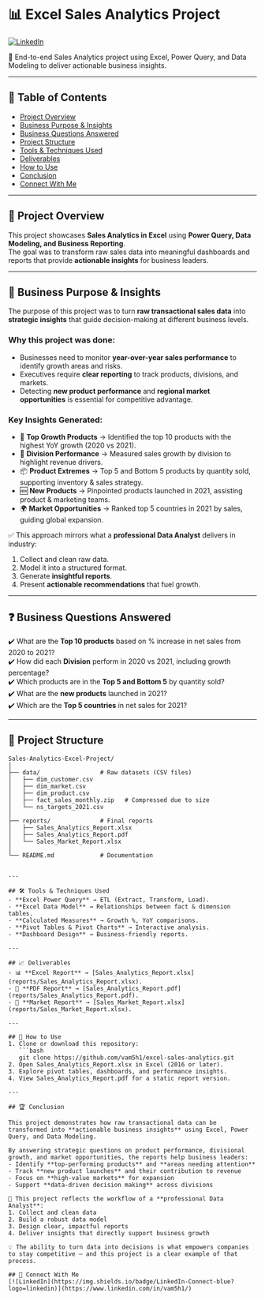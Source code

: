 # 📊 Excel Sales Analytics Project  

[![LinkedIn](https://img.shields.io/badge/LinkedIn-Connect-blue?logo=linkedin)](https://www.linkedin.com/in/vam5h1/)  

📌 End-to-end Sales Analytics project using Excel, Power Query, and Data Modeling to deliver actionable business insights.  

---

## 📑 Table of Contents  
- [Project Overview](#-project-overview)  
- [Business Purpose & Insights](#-business-purpose--insights)  
- [Business Questions Answered](#-business-questions-answered)  
- [Project Structure](#-project-structure)  
- [Tools & Techniques Used](#-tools--techniques-used)  
- [Deliverables](#-deliverables)  
- [How to Use](#-how-to-use)  
- [Conclusion](#-conclusion)  
- [Connect With Me](#-connect-with-me)  

---

## 📌 Project Overview  
This project showcases **Sales Analytics in Excel** using **Power Query, Data Modeling, and Business Reporting**.  
The goal was to transform raw sales data into meaningful dashboards and reports that provide **actionable insights** for business leaders.  

---

## 🎯 Business Purpose & Insights  

The purpose of this project was to turn **raw transactional sales data** into **strategic insights** that guide decision-making at different business levels.  

### Why this project was done:  
- Businesses need to monitor **year-over-year sales performance** to identify growth areas and risks.  
- Executives require **clear reporting** to track products, divisions, and markets.  
- Detecting **new product performance** and **regional market opportunities** is essential for competitive advantage.  

### Key Insights Generated:  
- 🚀 **Top Growth Products** → Identified the top 10 products with the highest YoY growth (2020 vs 2021).  
- 🏢 **Division Performance** → Measured sales growth by division to highlight revenue drivers.  
- 📦 **Product Extremes** → Top 5 and Bottom 5 products by quantity sold, supporting inventory & sales strategy.  
- 🆕 **New Products** → Pinpointed products launched in 2021, assisting product & marketing teams.  
- 🌍 **Market Opportunities** → Ranked top 5 countries in 2021 by sales, guiding global expansion.  

✅ This approach mirrors what a **professional Data Analyst** delivers in industry:  
1. Collect and clean raw data.  
2. Model it into a structured format.  
3. Generate **insightful reports**.  
4. Present **actionable recommendations** that fuel growth.  

---

## ❓ Business Questions Answered  
✔️ What are the **Top 10 products** based on % increase in net sales from 2020 to 2021?  
✔️ How did each **Division** perform in 2020 vs 2021, including growth percentage?  
✔️ Which products are in the **Top 5 and Bottom 5** by quantity sold?  
✔️ What are the **new products** launched in 2021?  
✔️ Which are the **Top 5 countries** in net sales for 2021?  

---

## 📂 Project Structure  

```plaintext
Sales-Analytics-Excel-Project/
│
├── data/                 # Raw datasets (CSV files)
│   ├── dim_customer.csv
│   ├── dim_market.csv
│   ├── dim_product.csv
│   ├── fact_sales_monthly.zip   # Compressed due to size
│   └── ns_targets_2021.csv
│
├── reports/              # Final reports
│   ├── Sales_Analytics_Report.xlsx
│   ├── Sales_Analytics_Report.pdf
│   └── Sales_Market_Report.xlsx
│
└── README.md             # Documentation


---

## 🛠 Tools & Techniques Used  
- **Excel Power Query** → ETL (Extract, Transform, Load).  
- **Excel Data Model** → Relationships between fact & dimension tables.  
- **Calculated Measures** → Growth %, YoY comparisons.  
- **Pivot Tables & Pivot Charts** → Interactive analysis.  
- **Dashboard Design** → Business-friendly reports.  

---

## 📈 Deliverables  
- 📊 **Excel Report** → [Sales_Analytics_Report.xlsx](reports/Sales_Analytics_Report.xlsx).  
- 📑 **PDF Report** → [Sales_Analytics_Report.pdf](reports/Sales_Analytics_Report.pdf).  
- 🏢 **Market Report** → [Sales_Market_Report.xlsx](reports/Sales_Market_Report.xlsx).  

---

## 🚀 How to Use  
1. Clone or download this repository:  
   ```bash
   git clone https://github.com/vam5h1/excel-sales-analytics.git
2. Open Sales_Analytics_Report.xlsx in Excel (2016 or later).
3. Explore pivot tables, dashboards, and performance insights.
4. View Sales_Analytics_Report.pdf for a static report version.

---

## 🏆 Conclusion  

This project demonstrates how raw transactional data can be transformed into **actionable business insights** using Excel, Power Query, and Data Modeling.  

By answering strategic questions on product performance, divisional growth, and market opportunities, the reports help business leaders:  
- Identify **top-performing products** and **areas needing attention**  
- Track **new product launches** and their contribution to revenue  
- Focus on **high-value markets** for expansion  
- Support **data-driven decision making** across divisions  

📌 This project reflects the workflow of a **professional Data Analyst**:  
1. Collect and clean data  
2. Build a robust data model  
3. Design clear, impactful reports  
4. Deliver insights that directly support business growth  

💡 The ability to turn data into decisions is what empowers companies to stay competitive — and this project is a clear example of that process.  

## 🔗 Connect With Me  
[![LinkedIn](https://img.shields.io/badge/LinkedIn-Connect-blue?logo=linkedin)](https://www.linkedin.com/in/vam5h1/)  
